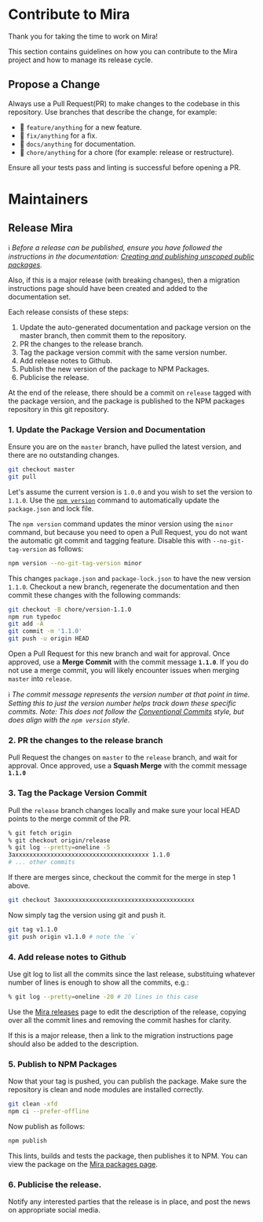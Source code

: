 # Contribute to Mira

Thank you for taking the time to work on Mira!

This section contains guidelines on how you can contribute to the Mira project and how to manage its release cycle.

## Propose a Change

Always use a Pull Request(PR) to make changes to the codebase in this repository. Use branches that describe the change, for example:

* 🌟 `feature/anything` for a new feature.
* 🐛 `fix/anything` for a fix.
* 📓 `docs/anything` for documentation.
* 🧹 `chore/anything` for a chore (for example: release or restructure).

Ensure all your tests pass and linting is successful before opening a PR. 


# Maintainers
## Release Mira

ℹ️ _Before a release can be published, ensure you have followed the instructions in the documentation: [Creating and publishing unscoped public packages]._

Also, if this is a major release (with breaking changes), then a migration instructions page should have been created and added to the documentation set.

Each release consists of these steps:

1. Update the auto-generated documentation and package version on the master branch, then commit them to the repository.
2. PR the changes to the release branch.
3. Tag the package version commit with the same version number.
4. Add release notes to Github.
5. Publish the new version of the package to NPM Packages.
6. Publicise the release.

At the end of the release, there should be a commit on `release` tagged with the package version, and the package is published to the NPM packages repository in this git repository.

### 1. Update the Package Version and Documentation

Ensure you are on the `master` branch, have pulled the latest version, and there are no outstanding changes.

```bash
git checkout master
git pull
```

Let's assume the current version is `1.0.0` and you wish to set the version to `1.1.0`. Use the [`npm version`][npm version] command to automatically update the `package.json` and lock file.

The `npm version` command updates the minor version using the `minor` command, but because you need to open a Pull Request, you do not want the automatic git commit and tagging feature. Disable this with `--no-git-tag-version` as follows:

```bash
npm version --no-git-tag-version minor
```

This changes `package.json` and `package-lock.json` to have the new version `1.1.0`. Checkout a new branch, regenerate the documentation and then commit these changes with the following commands:

```bash
git checkout -B chore/version-1.1.0
npm run typedoc
git add -A
git commit -m '1.1.0'
git push -u origin HEAD
```

Open a Pull Request for this new branch and wait for approval. Once approved, use a **Merge Commit** with the commit message **`1.1.0`**.  If you do not use a merge commit, you will likely encounter issues when merging `master` into `release`.

ℹ️ _The commit message represents the version number at that point in time. Setting this to just the version number helps track down these specific commits. Note: This does not follow the [Conventional Commits] style, but does align with the `npm version` style_.

### 2. PR the changes to the release branch 
Pull Request the changes on `master` to the `release` branch, and wait for approval. Once approved, use a **Squash Merge** with the commit message **`1.1.0`**

### 3. Tag the Package Version Commit

Pull the `release` branch changes locally and make sure your local HEAD points to the merge commit of the PR.

```bash
% git fetch origin
% git checkout origin/release
% git log --pretty=oneline -5
3axxxxxxxxxxxxxxxxxxxxxxxxxxxxxxxxxxxxxx 1.1.0
# ... other commits
```

If there are merges since, checkout the commit for the merge in step 1 above.

```bash
git checkout 3axxxxxxxxxxxxxxxxxxxxxxxxxxxxxxxxxxxxxx
```

Now simply tag the version using git and push it.

```bash
git tag v1.1.0
git push origin v1.1.0 # note the `v`
```

### 4. Add release notes to Github
Use git log to list all the commits since the last release, substituing whatever number of lines is enough to show all the commits, e.g.:

```bash
% git log --pretty=oneline -20 # 20 lines in this case
```

Use the [Mira releases] page to edit the description of the release, copying over all the commit lines and removing the commit hashes for clarity. 

If this is a major release, then a link to the migration instructions page should also be added to the description.

### 5. Publish to NPM Packages

Now that your tag is pushed, you can publish the package. Make sure the repository is clean and node modules are installed correctly.

```bash
git clean -xfd
npm ci --prefer-offline
```

Now publish as follows:

```bash
npm publish
```

This lints, builds and tests the package, then publishes it to NPM. You can view the package on the [Mira packages page][Mira packages].

### 6. Publicise the release.

Notify any interested parties that the release is in place, and post the news on appropriate social media.

[Creating and publishing unscoped public packages]: https://docs.npmjs.com/creating-and-publishing-unscoped-public-packages
[npm version]: https://docs.npmjs.com/cli-commands/version.html
[Conventional Commits]: https://www.conventionalcommits.org/
[Mira packages]: https://www.npmjs.com/package/mira?activeTab=versions
[Mira releases]: https://github.com/nearform/mira/releases

